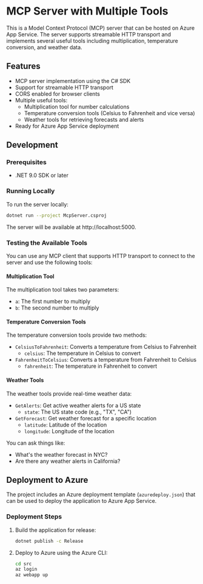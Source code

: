 # MCP Server with Multiple Tools

This is a Model Context Protocol (MCP) server that can be hosted on Azure App Service. The server supports streamable HTTP transport and implements several useful tools including multiplication, temperature conversion, and weather data.

## Features

- MCP server implementation using the C# SDK
- Support for streamable HTTP transport
- CORS enabled for browser clients
- Multiple useful tools:
  - Multiplication tool for number calculations
  - Temperature conversion tools (Celsius to Fahrenheit and vice versa)
  - Weather tools for retrieving forecasts and alerts
- Ready for Azure App Service deployment

## Development

### Prerequisites

- .NET 9.0 SDK or later

### Running Locally

To run the server locally:

```bash
dotnet run --project McpServer.csproj
```

The server will be available at http://localhost:5000.

### Testing the Available Tools

You can use any MCP client that supports HTTP transport to connect to the server and use the following tools:

#### Multiplication Tool
The multiplication tool takes two parameters:
- `a`: The first number to multiply
- `b`: The second number to multiply

#### Temperature Conversion Tools
The temperature conversion tools provide two methods:
- `CelsiusToFahrenheit`: Converts a temperature from Celsius to Fahrenheit
  - `celsius`: The temperature in Celsius to convert
- `FahrenheitToCelsius`: Converts a temperature from Fahrenheit to Celsius
  - `fahrenheit`: The temperature in Fahrenheit to convert

#### Weather Tools
The weather tools provide real-time weather data:
- `GetAlerts`: Get active weather alerts for a US state
  - `state`: The US state code (e.g., "TX", "CA")
- `GetForecast`: Get weather forecast for a specific location
  - `latitude`: Latitude of the location
  - `longitude`: Longitude of the location

You can ask things like:
- What's the weather forecast in NYC?
- Are there any weather alerts in California?

## Deployment to Azure

The project includes an Azure deployment template (`azuredeploy.json`) that can be used to deploy the application to Azure App Service.

### Deployment Steps

1. Build the application for release:
   ```bash
   dotnet publish -c Release
   ```

2. Deploy to Azure using the Azure CLI:
   ```bash
   cd src
   az login
   az webapp up
   ```